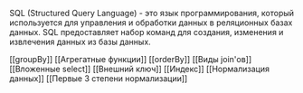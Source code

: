 SQL (Structured Query Language) - это язык программирования, который используется для управления и обработки данных в реляционных базах данных. SQL предоставляет набор команд для создания, изменения и извлечения данных из базы данных.


[[groupBy]]
[[Агрегатные функции]]
[[orderBy]]
[[Виды join'ов]]
[[Вложенные select]]
[[Внешний ключ]]
[[Индекс]]
[[Нормализация данных]]
[[Первые 3 степени нормализации]]